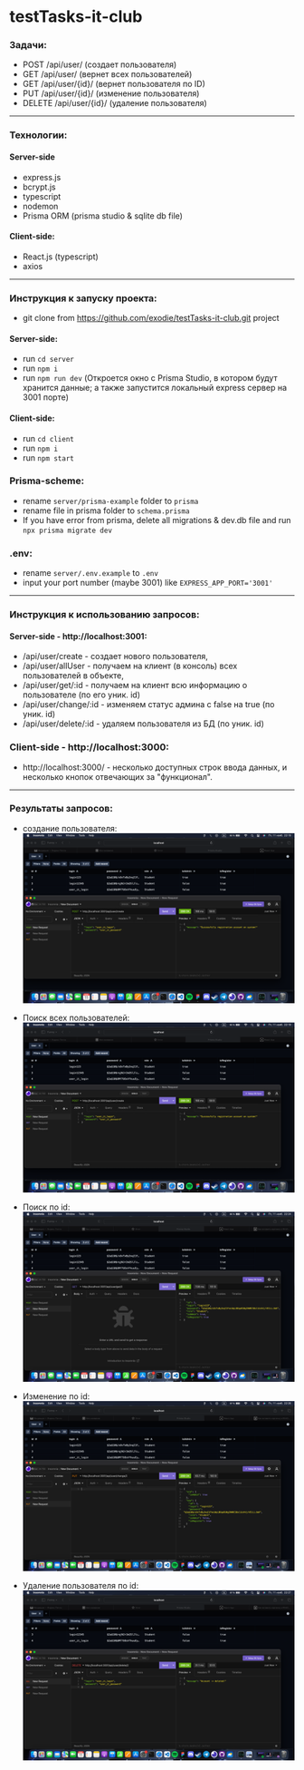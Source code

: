 # testTasks-it-club

### Задачи:
- POST /api/user/ (создает пользователя)
- GET /api/user/ (вернет всех пользователей)
- GET /api/user/{id}/ (вернет пользователя по ID)
- PUT /api/user/{id}/ (изменение пользователя)
- DELETE /api/user/{id}/ (удаление пользователя)

---

### Технологии:
#### Server-side
- express.js
- bcrypt.js
- typescript
- nodemon
- Prisma ORM (prisma studio & sqlite db file)

#### Client-side: 
- React.js (typescript)
- axios

---
### Инструкция к запуску проекта:
- git clone from https://github.com/exodie/testTasks-it-club.git project
#### Server-side:
- run `cd server`
- run `npm i`
- run `npm run dev` (Откроется окно с Prisma Studio, в котором будут хранится данные; а также запустится локальный express сервер на 3001 порте)

#### Client-side:
- run `cd client`
- run `npm i`
- run `npm start`

### Prisma-scheme:
- rename `server/prisma-example` folder to `prisma`
- rename file in prisma folder to `schema.prisma`
- If you have error from prisma, delete all migrations & dev.db file and run `npx prisma migrate dev`

### .env:
- rename `server/.env.example` to `.env`
- input your port number (maybe 3001) like `EXPRESS_APP_PORT='3001'`

---
### Инструкция к использованию запросов:
#### Server-side - http://localhost:3001:
- /api/user/create - создает нового пользователя,
- /api/user/allUser - получаем на клиент (в консоль) всех пользователей в объекте,
- /api/user/get/:id - получаем на клиент всю информацию о пользователе (по его уник. id)
- /api/user/change/:id - изменяем статус админа с false на true (по уник. id)
- /api/user/delete/:id - удаляем пользователя из БД (по уник. id)

### Client-side - http://localhost:3000:
- http://localhost:3000/ - несколько доступных строк ввода данных, и несколько кнопок отвечающих за "функционал".

---
### Результаты запросов:
- создание пользователя: ![userCreate](../photo/create.png)

- Поиск всех пользователей: ![userFindAll](../photo/userfindall.png)

- Поиск по id: ![userFindId](../photo/userfindid.png)

- Изменение по id: ![userChangeId](../photo/userchangeid.png)

- Удаление пользователя по id: ![userDelete](../photo/deleteuser.png)
